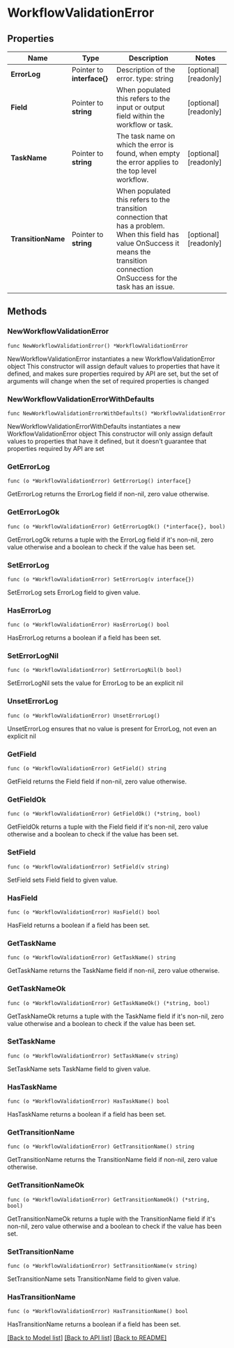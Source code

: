 # WorkflowValidationError

## Properties

Name | Type | Description | Notes
------------ | ------------- | ------------- | -------------
**ErrorLog** | Pointer to **interface{}** | Description of the error. type: string | [optional] [readonly] 
**Field** | Pointer to **string** | When populated this refers to the input or output field within the workflow or task. | [optional] [readonly] 
**TaskName** | Pointer to **string** | The task name on which the error is found, when empty the error applies to the top level workflow. | [optional] [readonly] 
**TransitionName** | Pointer to **string** | When populated this refers to the transition connection that has a problem. When this field has value OnSuccess it means the transition connection OnSuccess for the task has an issue. | [optional] [readonly] 

## Methods

### NewWorkflowValidationError

`func NewWorkflowValidationError() *WorkflowValidationError`

NewWorkflowValidationError instantiates a new WorkflowValidationError object
This constructor will assign default values to properties that have it defined,
and makes sure properties required by API are set, but the set of arguments
will change when the set of required properties is changed

### NewWorkflowValidationErrorWithDefaults

`func NewWorkflowValidationErrorWithDefaults() *WorkflowValidationError`

NewWorkflowValidationErrorWithDefaults instantiates a new WorkflowValidationError object
This constructor will only assign default values to properties that have it defined,
but it doesn't guarantee that properties required by API are set

### GetErrorLog

`func (o *WorkflowValidationError) GetErrorLog() interface{}`

GetErrorLog returns the ErrorLog field if non-nil, zero value otherwise.

### GetErrorLogOk

`func (o *WorkflowValidationError) GetErrorLogOk() (*interface{}, bool)`

GetErrorLogOk returns a tuple with the ErrorLog field if it's non-nil, zero value otherwise
and a boolean to check if the value has been set.

### SetErrorLog

`func (o *WorkflowValidationError) SetErrorLog(v interface{})`

SetErrorLog sets ErrorLog field to given value.

### HasErrorLog

`func (o *WorkflowValidationError) HasErrorLog() bool`

HasErrorLog returns a boolean if a field has been set.

### SetErrorLogNil

`func (o *WorkflowValidationError) SetErrorLogNil(b bool)`

 SetErrorLogNil sets the value for ErrorLog to be an explicit nil

### UnsetErrorLog
`func (o *WorkflowValidationError) UnsetErrorLog()`

UnsetErrorLog ensures that no value is present for ErrorLog, not even an explicit nil
### GetField

`func (o *WorkflowValidationError) GetField() string`

GetField returns the Field field if non-nil, zero value otherwise.

### GetFieldOk

`func (o *WorkflowValidationError) GetFieldOk() (*string, bool)`

GetFieldOk returns a tuple with the Field field if it's non-nil, zero value otherwise
and a boolean to check if the value has been set.

### SetField

`func (o *WorkflowValidationError) SetField(v string)`

SetField sets Field field to given value.

### HasField

`func (o *WorkflowValidationError) HasField() bool`

HasField returns a boolean if a field has been set.

### GetTaskName

`func (o *WorkflowValidationError) GetTaskName() string`

GetTaskName returns the TaskName field if non-nil, zero value otherwise.

### GetTaskNameOk

`func (o *WorkflowValidationError) GetTaskNameOk() (*string, bool)`

GetTaskNameOk returns a tuple with the TaskName field if it's non-nil, zero value otherwise
and a boolean to check if the value has been set.

### SetTaskName

`func (o *WorkflowValidationError) SetTaskName(v string)`

SetTaskName sets TaskName field to given value.

### HasTaskName

`func (o *WorkflowValidationError) HasTaskName() bool`

HasTaskName returns a boolean if a field has been set.

### GetTransitionName

`func (o *WorkflowValidationError) GetTransitionName() string`

GetTransitionName returns the TransitionName field if non-nil, zero value otherwise.

### GetTransitionNameOk

`func (o *WorkflowValidationError) GetTransitionNameOk() (*string, bool)`

GetTransitionNameOk returns a tuple with the TransitionName field if it's non-nil, zero value otherwise
and a boolean to check if the value has been set.

### SetTransitionName

`func (o *WorkflowValidationError) SetTransitionName(v string)`

SetTransitionName sets TransitionName field to given value.

### HasTransitionName

`func (o *WorkflowValidationError) HasTransitionName() bool`

HasTransitionName returns a boolean if a field has been set.


[[Back to Model list]](../README.md#documentation-for-models) [[Back to API list]](../README.md#documentation-for-api-endpoints) [[Back to README]](../README.md)


